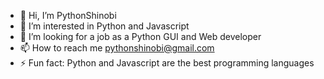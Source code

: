 - 👋 Hi, I’m PythonShinobi
- 👀 I’m interested in Python and Javascript
- 🌱 I’m looking for a job as a Python GUI and Web developer
- 📫 How to reach me pythonshinobi@gmail.com
- ⚡ Fun fact: Python and Javascript are the best programming languages


